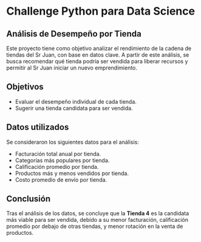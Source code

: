 # Challenge Python para Data Science 

## Análisis de Desempeño por Tienda

Este proyecto tiene como objetivo analizar el rendimiento de la cadena de tiendas del Sr Juan, con base en datos clave. A partir de este análisis, se busca recomendar qué tienda podría ser vendida para liberar recursos y permitir al Sr Juan iniciar un nuevo emprendimiento.

## Objetivos

- Evaluar el desempeño individual de cada tienda.
- Sugerir una tienda candidata para ser vendida.

## Datos utilizados

Se consideraron los siguientes datos para el análisis:

- Facturación total anual por tienda.
- Categorías más populares por tienda.
- Calificación promedio por tienda.
- Productos más y menos vendidos por tienda.
- Costo promedio de envío por tienda.

## Conclusión

Tras el análisis de los datos, se concluye que la **Tienda 4** es la candidata más viable para ser vendida, debido a su menor facturación, calificación promedio por debajo de otras tiendas, y menor rotación en la venta de productos.
